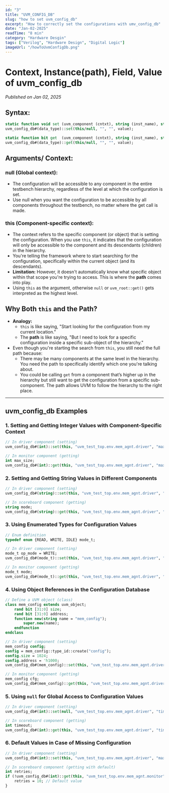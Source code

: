```yaml
---
id: "3"
title: "UVM_CONFIG_DB"
slug: "how to set uvm_config_db"
excerpt: "How to correctly set the configurations with umv_config_db"
date: "Jan-02-2025"
readTime: "8 min"
category: "Hardware Desgin"
tags: ["Verilog", "Hardware Design", "Digital Logic"]
imageUrl: "/howToUvmConfigDb.png"
---
```


# Context, Instance(path), Field, Value of uvm_config_db

*Published on Jan 02, 2025*

## Syntax:

```systemverilog
static function void set (uvm_component (cntxt), string (inst_name), string (field_name), T (value));
uvm_config_db#(data_type)::set(this/null, "", "", value);

static function bit get  (uvm_component (cntxt), string (inst_name), string (field_name), inout T (value));
uvm_config_db#(data_type)::get(this/null, "", "", value);
```

## Arguments/ Context:

### null (Global context):
- The configuration will be accessible to any component in the entire testbench hierarchy, regardless of the level at which the configuration is set.
- Use null when you want the configuration to be accessible by all components throughout the testbench, no matter where the get call is made.

### this (Component-specific context):
- The context refers to the specific component (or object) that is setting the configuration. When you use `this`, it indicates that the configuration will only be accessible to the component and its descendants (children) in the hierarchy.
- You're telling the framework where to start searching for the configuration, specifically within the current object (and its descendants).
- **Limitation:** However, it doesn't automatically know what specific object within that scope you're trying to access. This is where the **path** comes into play.
- Using `this` as the argument, otherwise `null` or `uvm_root::get()` gets interpreted as the highest level.

## Why Both `this` and the Path?

- **Analogy:**
  - `this` is like saying, "Start looking for the configuration from my current location."
  - The **path** is like saying, "But I need to look for a specific configuration inside a specific sub-object of the hierarchy."
- Even though you're starting the search from `this`, you still need the full path because:
  - There may be many components at the same level in the hierarchy. You need the path to specifically identify which one you're talking about.
  - You could be calling `get` from a component that’s higher up in the hierarchy but still want to get the configuration from a specific sub-component. The path allows UVM to follow the hierarchy to the right place.

---

## uvm_config_db Examples

### 1. Setting and Getting Integer Values with Component-Specific Context

```systemverilog
// In driver component (setting)
uvm_config_db#(int)::set(this, "uvm_test_top.env.mem_agnt.driver", "max_size", 1024);

// In monitor component (getting)
int max_size;
uvm_config_db#(int)::get(this, "uvm_test_top.env.mem_agnt.driver", "max_size", max_size);
```

### 2. Setting and Getting String Values in Different Components

```systemverilog
// In driver component (setting)
uvm_config_db#(string)::set(this, "uvm_test_top.env.mem_agnt.driver", "mode", "write");

// In scoreboard component (getting)
string mode;
uvm_config_db#(string)::get(this, "uvm_test_top.env.mem_agnt.driver", "mode", mode);
```

### 3. Using Enumerated Types for Configuration Values

```systemverilog
// Enum definition
typedef enum {READ, WRITE, IDLE} mode_t;

// In driver component (setting)
mode_t op_mode = WRITE;
uvm_config_db#(mode_t)::set(this, "uvm_test_top.env.mem_agnt.driver", "operation_mode", op_mode);

// In monitor component (getting)
mode_t mode;
uvm_config_db#(mode_t)::get(this, "uvm_test_top.env.mem_agnt.driver", "operation_mode", mode);
```

### 4. Using Object References in the Configuration Database

```systemverilog
// Define a UVM object (class)
class mem_config extends uvm_object;
    rand bit [31:0] size;
    rand bit [31:0] address;
    function new(string name = "mem_config");
        super.new(name);
    endfunction
endclass

// In driver component (setting)
mem_config config;
config = mem_config::type_id::create("config");
config.size = 1024;
config.address = 'h1000;
uvm_config_db#(mem_config)::set(this, "uvm_test_top.env.mem_agnt.driver", "mem_config", config);

// In monitor component (getting)
mem_config cfg;
uvm_config_db#(mem_config)::get(this, "uvm_test_top.env.mem_agnt.driver", "mem_config", cfg);
```

### 5. Using `null` for Global Access to Configuration Values

```systemverilog
// In driver component (setting)
uvm_config_db#(int)::set(null, "uvm_test_top.env.mem_agnt.driver", "timeout", 500);

// In scoreboard component (getting)
int timeout;
uvm_config_db#(int)::get(this, "uvm_test_top.env.mem_agnt.driver", "timeout", timeout);
```

### 6. Default Values in Case of Missing Configuration

```systemverilog
// In driver component (setting)
uvm_config_db#(int)::set(this, "uvm_test_top.env.mem_agnt.driver", "max_retries", 3);

// In scoreboard component (getting with default)
int retries;
if (!uvm_config_db#(int)::get(this, "uvm_test_top.env.mem_agnt.monitor", "max_retries", retries)) {
    retries = 10; // Default value
}
